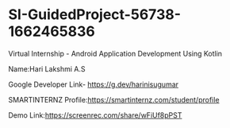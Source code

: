 # SI-GuidedProject-56738-1662465836
Virtual Internship - Android Application Development Using Kotlin


Name:Hari Lakshmi A.S

Google Developer Link- https://g.dev/harinisugumar 

SMARTINTERNZ Profile:https://smartinternz.com/student/profile

Demo Link:https://screenrec.com/share/wFiUf8pPST
